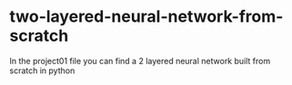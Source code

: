 # two-layered-neural-network-from-scratch
In the project01 file you can find a 2 layered neural network built from scratch in python 
